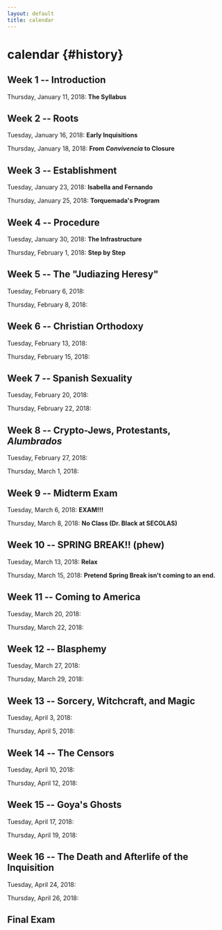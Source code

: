 ```yaml
---
layout: default
title: calendar
---
```


# calendar {#history}


## Week 1 -- Introduction

Thursday, January 11, 2018: **The Syllabus**

## Week 2 -- Roots

Tuesday, January 16, 2018: **Early Inquisitions**

Thursday, January 18, 2018: **From *Convivencia* to Closure**

## Week 3 -- Establishment

Tuesday, January 23, 2018: **Isabella and Fernando**

Thursday, January 25, 2018: **Torquemada's Program**

## Week 4 -- Procedure

Tuesday, January 30, 2018: **The Infrastructure**

Thursday, February 1, 2018: **Step by Step**

## Week 5 -- The "Judiazing Heresy"

Tuesday, February 6, 2018: 

Thursday, February 8, 2018: 

## Week 6 -- Christian Orthodoxy

Tuesday, February 13, 2018: 

Thursday, February 15, 2018: 

## Week 7 -- Spanish Sexuality 

Tuesday, February 20, 2018: 

Thursday, February 22, 2018: 

## Week 8 -- Crypto-Jews, Protestants, *Alumbrados*

Tuesday, February 27, 2018: 

Thursday, March 1, 2018: 

## Week 9 -- Midterm Exam

Tuesday, March 6, 2018: **EXAM!!!**

Thursday, March 8, 2018: **No Class (Dr. Black at SECOLAS)**

## Week 10 -- SPRING BREAK!! (phew)

Tuesday, March 13, 2018: **Relax**

Thursday, March 15, 2018: **Pretend Spring Break isn't coming to an end.**

## Week 11 -- Coming to America

Tuesday, March 20, 2018: 

Thursday, March 22, 2018: 

## Week 12  -- Blasphemy

Tuesday, March 27, 2018: 

Thursday, March 29, 2018: 

## Week 13 -- Sorcery, Witchcraft, and Magic

Tuesday, April 3, 2018: 

Thursday, April 5, 2018: 

## Week 14 -- The Censors

Tuesday, April 10, 2018: 

Thursday, April 12, 2018: 

## Week 15 -- Goya's Ghosts

Tuesday, April 17, 2018: 

Thursday, April 19, 2018: 

## Week 16 -- The Death and Afterlife of the Inquisition

Tuesday, April 24, 2018: 

Thursday, April 26, 2018: 

## Final Exam

